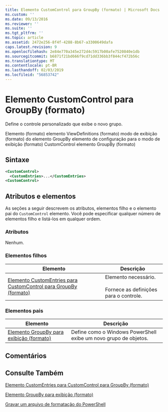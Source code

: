 ```yaml
---
title: Elemento CustomControl para GroupBy (formato) | Microsoft Docs
ms.custom: ''
ms.date: 09/13/2016
ms.reviewer: ''
ms.suite: ''
ms.tgt_pltfrm: ''
ms.topic: article
ms.assetid: 2472e256-8f4f-4288-8b67-a3300649dafa
caps.latest.revision: 9
ms.openlocfilehash: 2e84e770a345e272d4c5917b00afe7520840e1db
ms.sourcegitcommit: b6871f21bd666f9cd71dd336bb3f844cf472b56c
ms.translationtype: MT
ms.contentlocale: pt-BR
ms.lasthandoff: 02/03/2019
ms.locfileid: "56853742"
---
```

# <a name="customcontrol-element-for-groupby-format"></a>Elemento CustomControl para GroupBy (formato)

Define o controle personalizado que exibe o novo grupo.

Elemento (formato) elemento ViewDefinitions (formato) modo de exibição (formato) do elemento GroupBy elemento de configuração para o modo de exibição (formato) CustomControl elemento GroupBy (formato)

## <a name="syntax"></a>Sintaxe

```xml
<CustomControl>
  <CustomEntries>...</CustomEntries>
<CustomControl>
```

## <a name="attributes-and-elements"></a>Atributos e elementos

As seções a seguir descrevem os atributos, elementos filho e o elemento pai do `CustomControl` elemento. Você pode especificar qualquer número de elementos filho e listá-los em qualquer ordem.

### <a name="attributes"></a>Atributos

Nenhum.

### <a name="child-elements"></a>Elementos filhos

|Elemento|Descrição|
|-------------|-----------------|
|[Elemento CustomEntries para CustomControl para GroupBy (formato)](./customentries-element-for-customcontrol-for-groupby-format.md)|Elemento necessário.<br /><br /> Fornece as definições para o controle.|

### <a name="parent-elements"></a>Elementos pais

|Elemento|Descrição|
|-------------|-----------------|
|[Elemento GroupBy para exibição (formato)](./groupby-element-for-view-format.md)|Define como o Windows PowerShell exibe um novo grupo de objetos.|

## <a name="remarks"></a>Comentários

## <a name="see-also"></a>Consulte Também

[Elemento CustomEntries para CustomControl para GroupBy (formato)](./customentries-element-for-customcontrol-for-groupby-format.md)

[Elemento GroupBy para exibição (formato)](./groupby-element-for-view-format.md)

[Gravar um arquivo de formatação do PowerShell](./writing-a-powershell-formatting-file.md)
